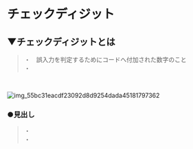 #  チェックディジット

## ▼チェックディジットとは
>・　誤入力を判定するためにコードへ付加された数字のこと<br>
>・<br>
<br>

![img_55bc31eacdf23092d8d9254dada45181797362](https://user-images.githubusercontent.com/81621944/235277830-dba9d3d0-d4ef-4ad9-94f5-f03c0bbcf034.jpg)<br>

### ●見出し
>・<br>
>・<br>
<br>
